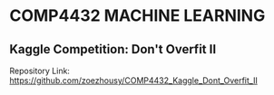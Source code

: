 # COMP4432 MACHINE LEARNING
## Kaggle Competition: Don't Overfit II

Repository Link: https://github.com/zoezhousy/COMP4432_Kaggle_Dont_Overfit_II